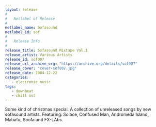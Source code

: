 ```yaml
---
layout: release
#
#   Netlabel of Release
#
netlabel_name: Sofasound
netlabel_id: sof
#
#   Release Info
#
release_title: Sofasound Mixtape Vol.1
release_artist: Various Artists
release_id: sof007
release_url_archive_org: "https://archive.org/details/sof007"
release_cover: "cover-sof007.jpg"
release_date: 2004-12-22
categories:
   - electronic music
tags:
   - downbeat
   - chill out
---
```

Some kind of christmas special. A collection of unreleased songs by new sofasound artists. Featuring: Solace, Confused Man, Andromeda Island, Mabafu, Soofa and FX-LAbs.
